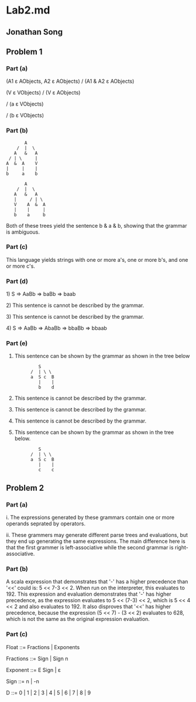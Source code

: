 # Lab2.md

## Jonathan Song

## Problem 1

### Part (a)

(A1 ε AObjects,  A2 ε AObjects) / (A1 & A2 ε AObjects)

(V ε VObjects) / (V ε AObjects)

/ (a ε VObjects)

/ (b ε VObjects)

	
### Part (b)

		   A				
		/  |  \
       A   &   A
     / | \     |
    A  &  A    V   	
    |	  |    |
    b     a    b

		   A
		/  |  \
       A   &   A
       |     / | \
       V    A  &  A
       |    |     |
       b    a     b
	
<p>
Both of these trees yield the sentence b & a & b, showing that the 
grammar is ambiguous. 
</p>
	
### Part (c) 

<p>
This language yields strings with one or more a's, one or more b's, and
one or more c's. 
</p>	

### Part (d)
<p>

<p> 1) S => AaBb => baBb => baab 


<p> 2) This sentence is cannot be described by the grammar. 


<p> 3) This sentence is cannot be described by the grammar. 


<p> 4) S => AaBb => AbaBb => bbaBb => bbaab 

</p>

### Part (e)

1) This sentence can be shown by the grammar as shown in the tree below

				S
		     /	| \ \
             a  S c  B
                |    |
                b    d


2) This sentence is cannot be described by the grammar.

3) This sentence is cannot be described by the grammar.

4) This sentence is cannot be described by the grammar.

5) This sentence can be shown by the grammar as shown in the tree below.


		 
				S
		     /	| \ \
             a  S c  B
                |    |
                c    c
                





	
## Problem 2

### Part (a)

<p>

i. The expressions generated by these grammars contain one or more
operands seprated by operators.

ii. These grammers may generate different parse trees and evaluations,
but they end up generating the same expressions. The main difference 
here is that the first grammer is left-associative while the second
grammar is right-associative.

</p>


### Part (b)

<p>

A scala expression that demonstrates that '-' has a higher precedence
than '<<' could is: 5 << 7-3 << 2. When run on the interpreter, this 
evaluates to 192. This expression and evaluation demonstrates that 
'-' has higher precedence, as the expression evaluates to 
5 << (7-3) << 2, which is 5 << 4 << 2 and also evaluates to 192. It also
disproves that '<<' has higher precedence, because the expression
(5 << 7) - (3 << 2) evaluates to 628, which is not the same as the 
original expression evaluation. 

</p>


### Part (c)

<p> Float ::= Fractions | Exponents

<p> Fractions ::= Sign | Sign n 

<p> Exponent ::= E Sign | ε

<p> Sign ::= n | -n

<p> D ::= 0 | 1 | 2 | 3 | 4 | 5 | 6 | 7 | 8 | 9 
